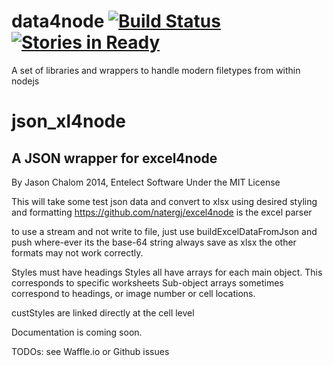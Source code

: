 data4node [![Build Status](https://travis-ci.org/TRex22/json_xl4node.svg)](https://travis-ci.org/TRex22/json_xl4node) [![Stories in Ready](https://badge.waffle.io/TRex22/json_xl4node.png?label=ready&title=Ready)](https://waffle.io/TRex22/json_xl4node)
============
A set of libraries and wrappers to handle modern filetypes from within nodejs

json_xl4node
============
A JSON wrapper for excel4node
-----------------------------

By Jason Chalom 2014, Entelect Software
Under the MIT License

This will take some test json data and convert to xlsx using desired styling and formatting
https://github.com/natergj/excel4node is the excel parser

to use a stream and not write to file, just use buildExcelDataFromJson and push where-ever its the base-64 string
always save as xlsx the other formats may not work correctly.

Styles must have headings
Styles all have arrays for each main object. This corresponds to specific worksheets
Sub-object arrays sometimes correspond to headings, or image number or cell locations.

custStyles are linked directly at the cell level

Documentation is coming soon.

TODOs: see Waffle.io or Github issues
